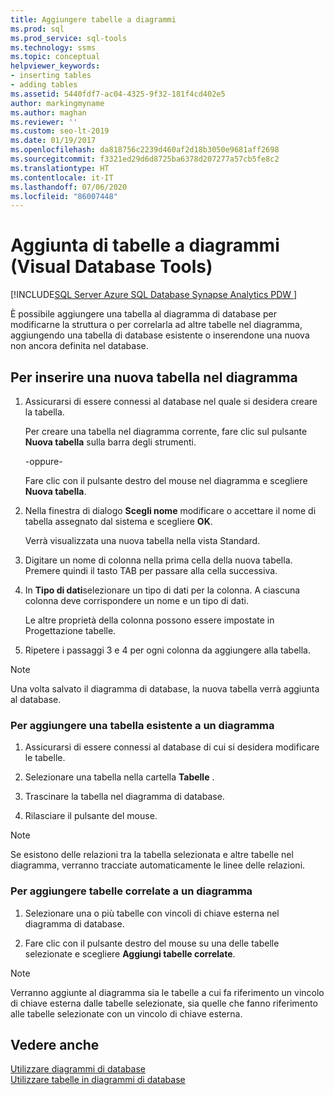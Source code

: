 ```yaml
---
title: Aggiungere tabelle a diagrammi
ms.prod: sql
ms.prod_service: sql-tools
ms.technology: ssms
ms.topic: conceptual
helpviewer_keywords:
- inserting tables
- adding tables
ms.assetid: 5440fdf7-ac04-4325-9f32-181f4cd402e5
author: markingmyname
ms.author: maghan
ms.reviewer: ''
ms.custom: seo-lt-2019
ms.date: 01/19/2017
ms.openlocfilehash: da818756c2239d460af2d18b3050e9681aff2698
ms.sourcegitcommit: f3321ed29d6d8725ba6378d207277a57cb5fe8c2
ms.translationtype: HT
ms.contentlocale: it-IT
ms.lasthandoff: 07/06/2020
ms.locfileid: "86007448"
---
```

# <a name="add-tables-to-diagrams-visual-database-tools"></a>Aggiunta di tabelle a diagrammi (Visual Database Tools)

[!INCLUDE[SQL Server Azure SQL Database Synapse Analytics PDW ](../../includes/applies-to-version/sql-asdb-asdbmi-asa-pdw.md)]

È possibile aggiungere una tabella al diagramma di database per modificarne la struttura o per correlarla ad altre tabelle nel diagramma, aggiungendo una tabella di database esistente o inserendone una nuova non ancora definita nel database.
  
## <a name="to-insert-a-new-table-into-a-diagram"></a>Per inserire una nuova tabella nel diagramma

1. Assicurarsi di essere connessi al database nel quale si desidera creare la tabella.

   Per creare una tabella nel diagramma corrente, fare clic sul pulsante **Nuova tabella** sulla barra degli strumenti.

   -oppure-  

   Fare clic con il pulsante destro del mouse nel diagramma e scegliere **Nuova tabella**.

2. Nella finestra di dialogo **Scegli nome** modificare o accettare il nome di tabella assegnato dal sistema e scegliere **OK**.

   Verrà visualizzata una nuova tabella nella vista Standard.

3. Digitare un nome di colonna nella prima cella della nuova tabella. Premere quindi il tasto TAB per passare alla cella successiva.

4. In **Tipo di dati**selezionare un tipo di dati per la colonna. A ciascuna colonna deve corrispondere un nome e un tipo di dati.

   Le altre proprietà della colonna possono essere impostate in Progettazione tabelle.

5. Ripetere i passaggi 3 e 4 per ogni colonna da aggiungere alla tabella.

> [!NOTE]
> Una volta salvato il diagramma di database, la nuova tabella verrà aggiunta al database.

### <a name="to-add-an-existing-table-to-a-diagram"></a>Per aggiungere una tabella esistente a un diagramma

1. Assicurarsi di essere connessi al database di cui si desidera modificare le tabelle.

2. Selezionare una tabella nella cartella **Tabelle** .

3. Trascinare la tabella nel diagramma di database.

4. Rilasciare il pulsante del mouse.

> [!NOTE]
> Se esistono delle relazioni tra la tabella selezionata e altre tabelle nel diagramma, verranno tracciate automaticamente le linee delle relazioni.

### <a name="to-add-related-tables-to-a-diagram"></a>Per aggiungere tabelle correlate a un diagramma  

1. Selezionare una o più tabelle con vincoli di chiave esterna nel diagramma di database.  

2. Fare clic con il pulsante destro del mouse su una delle tabelle selezionate e scegliere **Aggiungi tabelle correlate**.  

> [!NOTE]
> Verranno aggiunte al diagramma sia le tabelle a cui fa riferimento un vincolo di chiave esterna dalle tabelle selezionate, sia quelle che fanno riferimento alle tabelle selezionate con un vincolo di chiave esterna.  

## <a name="see-also"></a>Vedere anche

[Utilizzare diagrammi di database](../../ssms/visual-db-tools/work-with-database-diagrams-visual-database-tools.md)  
[Utilizzare tabelle in diagrammi di database](../../ssms/visual-db-tools/work-with-tables-in-database-diagram-visual-database-tools.md)
